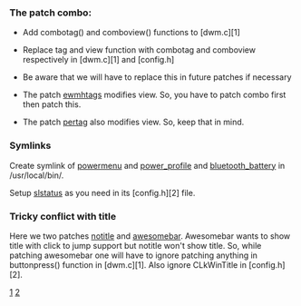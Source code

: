 ### The patch combo:

- Add combotag() and comboview() functions to [dwm.c][1]
- Replace tag and view function with combotag and comboview respectively in [dwm.c][1] and [config.h]
- Be aware that we will have to replace this in future patches if necessary

- The patch [ewmhtags](../../tree/master/patches/dwm-ewmhtags-6.2.diff) modifies view. So, you have to patch combo first then patch this.
- The patch [pertag](../../tree/master/patches/dwm-pertag-20200914-61bb8b2.diff) also modifies view. So, keep that in mind.

### Symlinks

Create symlink of [powermenu](../../tree/master/scripts/powermenu) and [power_profile](../tree/master/scripta/power_profile) and [bluetooth_battery](../tree/master/scripts/bluetooth_battery) in /usr/local/bin/.

Setup [slstatus](../../tree/master/slstatus-1.0) as you need in its [config.h][2] file.

### Tricky conflict with title

Here we two patches [notitle](../../tree/master/patches/dwm-notitle-20210715-138b405.diff) and [awesomebar](../../tree/master/patches/dwm-awesomebar-20230431-6.4.diff).
Awesomebar wants to show title with click to jump support but notitle won't show title.
So, while patching awesomebar one will have to ignore patching anything in buttonpress() function in [dwm.c][1].
Also ignore CLkWinTitle in [config.h][2].

[1](../master/dwm.c)
[2](../master/config.h)
